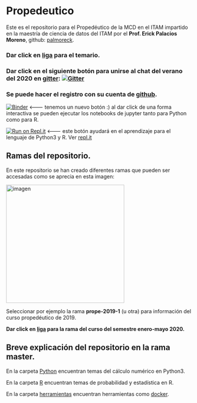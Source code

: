 # Propedeutico

Este es el repositorio para el Propedéutico de la MCD en el ITAM impartido en la maestría de ciencia de datos del ITAM por el **Prof. Erick Palacios Moreno**, github: [palmoreck](https://github.com/palmoreck).

### Dar click en [liga](https://drive.google.com/file/d/1A5FF9lOFYXb4CdbAQaOp79x1A-9-j36b/view?usp=sharing) para el temario.

### Dar click en el siguiente botón para unirse al chat del verano del 2020 en [gitter](https://gitter.im/): [![Gitter](https://badges.gitter.im/prope-2020/community.svg)](https://gitter.im/prope-2020/community?utm_source=badge&utm_medium=badge&utm_campaign=pr-badge) 

### Se puede hacer el registro con su cuenta de [github](https://github.com/).

[![Binder](https://mybinder.org/badge_logo.svg)](https://mybinder.org/v2/gh/palmoreck/dockerfiles-for-binder/jupyterlab_prope_r_kernel_tidyerse?urlpath=lab/tree/Propedeutico) <--- tenemos un nuevo botón :) al dar click de una forma interactiva se pueden ejecutar los notebooks de jupyter tanto para Python como para R.

[![Run on Repl.it](https://repl.it/@palmoreck/)](https://repl.it/@palmoreck/) <--- este botón ayudará en el aprendizaje para el lenguaje de Python3 y R. Ver [repl.it](https://repl.it/)


## Ramas del repositorio.

En este repositorio se han creado diferentes ramas que pueden ser accesadas como se aprecia en esta imagen:

<img width="320" alt="imagen" src="https://user-images.githubusercontent.com/3290689/83956287-05548100-a822-11ea-8398-12dc2bb8810f.png">

Seleccionar por ejemplo la rama **prope-2019-1** (u otra) para información del curso propedéutico de 2019.


**Dar click en [liga](https://github.com/ITAM-DS/Propedeutico/tree/prope-2020) para la rama del curso del semestre enero-mayo 2020.**

## Breve explicación del repositorio en la rama master.


En la carpeta [Python](/Python) encuentran temas del cálculo numérico en Python3.

En la carpeta [R](/R) encuentran temas de probabilidad y estadística en R.

En la carpeta [herramientas](/herramientas) encuentran herramientas como [docker](https://www.docker.com/).




